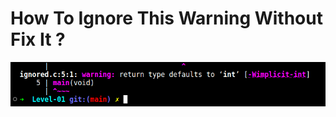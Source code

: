 # How To Ignore This Warning Without Fix It ?

<img src="https://github.com/wmBolles/Low_Level/blob/main/C/%23pragmas/ignored.png" />
